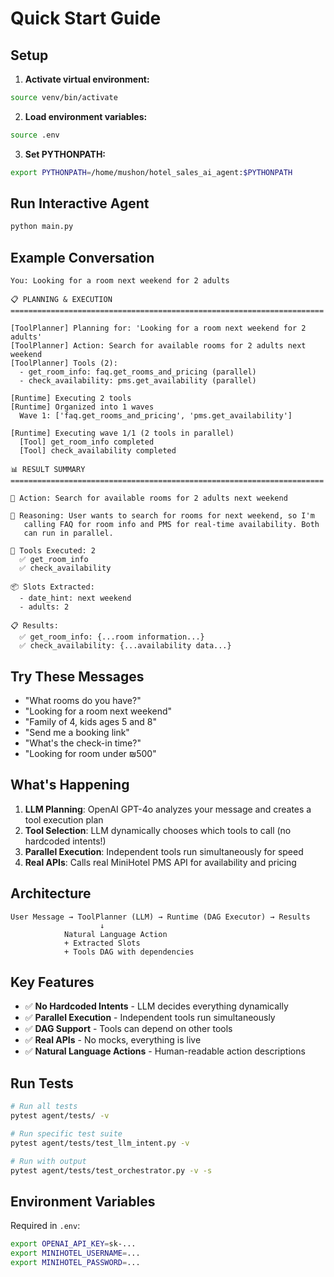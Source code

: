 # Quick Start Guide

## Setup

1. **Activate virtual environment:**
```bash
source venv/bin/activate
```

2. **Load environment variables:**
```bash
source .env
```

3. **Set PYTHONPATH:**
```bash
export PYTHONPATH=/home/mushon/hotel_sales_ai_agent:$PYTHONPATH
```

## Run Interactive Agent

```bash
python main.py
```

## Example Conversation

```
You: Looking for a room next weekend for 2 adults

📋 PLANNING & EXECUTION
======================================================================

[ToolPlanner] Planning for: 'Looking for a room next weekend for 2 adults'
[ToolPlanner] Action: Search for available rooms for 2 adults next weekend
[ToolPlanner] Tools (2):
  - get_room_info: faq.get_rooms_and_pricing (parallel)
  - check_availability: pms.get_availability (parallel)

[Runtime] Executing 2 tools
[Runtime] Organized into 1 waves
  Wave 1: ['faq.get_rooms_and_pricing', 'pms.get_availability']

[Runtime] Executing wave 1/1 (2 tools in parallel)
  [Tool] get_room_info completed
  [Tool] check_availability completed

📊 RESULT SUMMARY
======================================================================

🎯 Action: Search for available rooms for 2 adults next weekend

💭 Reasoning: User wants to search for rooms for next weekend, so I'm
   calling FAQ for room info and PMS for real-time availability. Both
   can run in parallel.

🔧 Tools Executed: 2
  ✅ get_room_info
  ✅ check_availability

📦 Slots Extracted:
  - date_hint: next weekend
  - adults: 2

📋 Results:
  ✅ get_room_info: {...room information...}
  ✅ check_availability: {...availability data...}
```

## Try These Messages

- "What rooms do you have?"
- "Looking for a room next weekend"
- "Family of 4, kids ages 5 and 8"
- "Send me a booking link"
- "What's the check-in time?"
- "Looking for room under ₪500"

## What's Happening

1. **LLM Planning**: OpenAI GPT-4o analyzes your message and creates a tool execution plan
2. **Tool Selection**: LLM dynamically chooses which tools to call (no hardcoded intents!)
3. **Parallel Execution**: Independent tools run simultaneously for speed
4. **Real APIs**: Calls real MiniHotel PMS API for availability and pricing

## Architecture

```
User Message → ToolPlanner (LLM) → Runtime (DAG Executor) → Results
                    ↓
            Natural Language Action
            + Extracted Slots
            + Tools DAG with dependencies
```

## Key Features

- ✅ **No Hardcoded Intents** - LLM decides everything dynamically
- ✅ **Parallel Execution** - Independent tools run simultaneously
- ✅ **DAG Support** - Tools can depend on other tools
- ✅ **Real APIs** - No mocks, everything is live
- ✅ **Natural Language Actions** - Human-readable action descriptions

## Run Tests

```bash
# Run all tests
pytest agent/tests/ -v

# Run specific test suite
pytest agent/tests/test_llm_intent.py -v

# Run with output
pytest agent/tests/test_orchestrator.py -v -s
```

## Environment Variables

Required in `.env`:
```bash
export OPENAI_API_KEY=sk-...
export MINIHOTEL_USERNAME=...
export MINIHOTEL_PASSWORD=...
```

